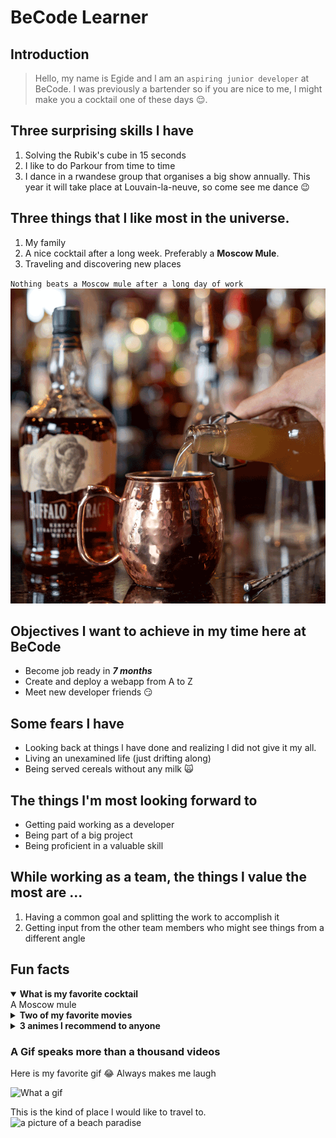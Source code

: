 # BeCode Learner

## Introduction

> Hello, my name is Egide and l am an `aspiring junior developer` at BeCode. I was previously a bartender so if you are nice to me, l might make you a cocktail one of these days 😌.

## Three surprising skills l have

1. Solving the Rubik's cube in 15 seconds
2. I like to do Parkour from time to time
3. I dance in a rwandese group that organises a big show annually. This year it will take place at Louvain-la-neuve, so come see me dance 😉

## Three things that l like most in the universe.

1. My family
2. A nice cocktail after a long week. Preferably a **Moscow Mule**.
3. Traveling and discovering new places

`Nothing beats a Moscow mule after a long day of work`
![A moscow mule being served](./assets/moscow-mule.gif)

## Objectives l want to achieve in my time here at BeCode

- Become job ready in **_7 months_**
- Create and deploy a webapp from A to Z
- Meet new developer friends 😏

## Some fears l have

- Looking back at things l have done and realizing l did not give it my all.
- Living an unexamined life (just drifting along)
- Being served cereals without any milk 🙀

## The things l'm most looking forward to

- Getting paid working as a developer
- Being part of a big project
- Being proficient in a valuable skill

## While working as a team, the things l value the most are ...

1. Having a common goal and splitting the work to accomplish it
2. Getting input from the other team members who might see things from a different angle

## Fun facts

<details open>
    <summary style="font-weight: bold">
        What is my favorite cocktail
    </summary>
        A Moscow mule
</details>
<details>
    <summary style="font-weight: bold">
        Two of my favorite movies
    </summary>
        - Lord of the rings <br>
        - The man from earth
</details>
<details>
    <summary style="font-weight: bold">
        3 animes l recommend to anyone
    </summary>
        1. Kiseijuu <br>
        2. Hunter x Hunter <br>
        3. Demon slayer
</details>

### A Gif speaks more than a thousand videos

Here is my favorite gif 😂 Always makes me laugh

![What a gif](./assets/confused-girl.gif)

This is the kind of place l would like to travel to.
![a picture of a beach paradise](https://i.ibb.co/v3cqCQ5/pexels-michael-block-3225528.jpg)
